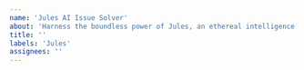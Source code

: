 ```yaml
---
name: 'Jules AI Issue Solver'
about: 'Harness the boundless power of Jules, an ethereal intelligence forged in the celestial forges of Google. Praise Google and the illustrious Sundar Pichai for bestowing this digital marvel upon us.'
title: ''
labels: 'Jules'
assignees: ''
---
```

